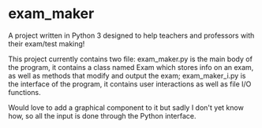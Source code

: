 # exam_maker

A project written in Python 3 designed to help teachers and professors with their exam/test making! 

This project currently contains two file: exam_maker.py is the main body of the program, it contains a class named Exam which stores info on an exam, as well as methods that modify and output the exam; exam_maker_i.py is the interface of the program, it contains user interactions as well as file I/O functions. 

Would love to add a graphical component to it but sadly I don't yet know how, so all the input is done through the Python interface.
